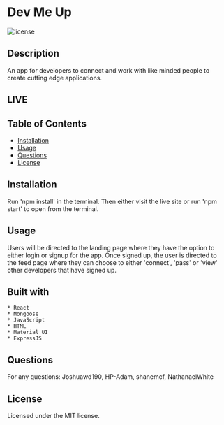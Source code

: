 # Dev Me Up

![license](https://img.shields.io/badge/license-MIT-green)

## Description

An app for developers to connect and work with like minded people to create cutting edge applications.

## LIVE


## Table of Contents

- [Installation](#installation)
- [Usage](#installation)
- [Questions](#questions)
- [License](#license)

## Installation

Run 'npm install' in the terminal. Then either visit the live site or run 'npm start' to open from the terminal.

## Usage

Users will be directed to the landing page where they have the option to either login or signup for the app. Once signed up, the user is directed to the feed page where they can choose to either 'connect', 'pass' or 'view' other developers that have signed up.

## Built with

    * React
    * Mongoose
    * JavaScript
    * HTML
    * Material UI
    * ExpressJS

## Questions

For any questions: Joshuawd190, HP-Adam, shanemcf, NathanaelWhite

## License

Licensed under the MIT license.
